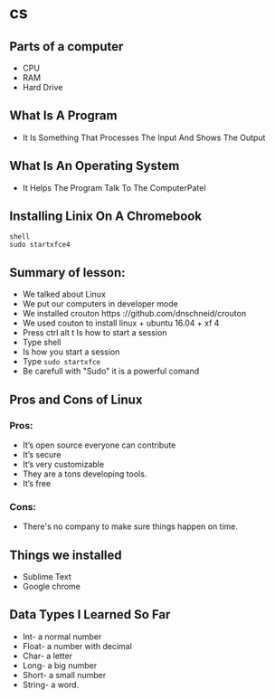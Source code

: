 # cs

## Parts of a computer

+ CPU 
+ RAM
+ Hard Drive

## What Is A Program

+ It Is Something That Processes The Input And Shows The Output

## What Is An Operating System

+ It Helps The Program Talk To The ComputerPatel

##  Installing Linix On A Chromebook

```
shell 
sudo startxfce4
```

## Summary of lesson: 

+ We talked about Linux 
+ We put our computers in developer mode  
+ We installed crouton https ://github.com/dnschneid/crouton 
+ We used couton to install linux + ubuntu 16.04 + xf 4
+ Press ctrl alt t Is how to start a session 
+ Type shell 
+ Is how you start a session 
+ Type `sudo startxfce`
+ Be carefull with "Sudo" it is a powerful comand

## Pros and Cons of Linux 
### Pros: 

+ It’s open source everyone can contribute
+ It’s secure 
+ It’s very customizable
+ They are a tons developing tools.
+ It’s free

### Cons: 

+ There's no company to make sure things happen on time. 

## Things we installed 

+ Sublime Text
+ Google chrome

## Data Types I Learned So Far

+ Int- a normal number
+ Float- a number with decimal 
+ Char- a letter
+ Long- a big number
+ Short- a small number
+ String- a word.
